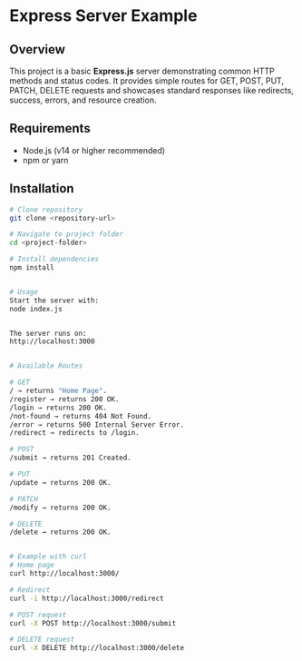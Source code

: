 # Express Server Example

## Overview
This project is a basic **Express.js** server demonstrating common HTTP methods and status codes. It provides simple routes for GET, POST, PUT, PATCH, DELETE requests and showcases standard responses like redirects, success, errors, and resource creation.

## Requirements
- Node.js (v14 or higher recommended)  
- npm or yarn

## Installation
```bash
# Clone repository
git clone <repository-url>

# Navigate to project folder
cd <project-folder>

# Install dependencies
npm install


# Usage
Start the server with:
node index.js


The server runs on:
http://localhost:3000


# Available Routes

# GET
/ → returns "Home Page".
/register → returns 200 OK.
/login → returns 200 OK.
/not-found → returns 404 Not Found.
/error → returns 500 Internal Server Error.
/redirect → redirects to /login.

# POST
/submit → returns 201 Created.

# PUT
/update → returns 200 OK.

# PATCH
/modify → returns 200 OK.

# DELETE
/delete → returns 200 OK.


# Example with curl
# Home page
curl http://localhost:3000/

# Redirect
curl -i http://localhost:3000/redirect

# POST request
curl -X POST http://localhost:3000/submit

# DELETE request
curl -X DELETE http://localhost:3000/delete
